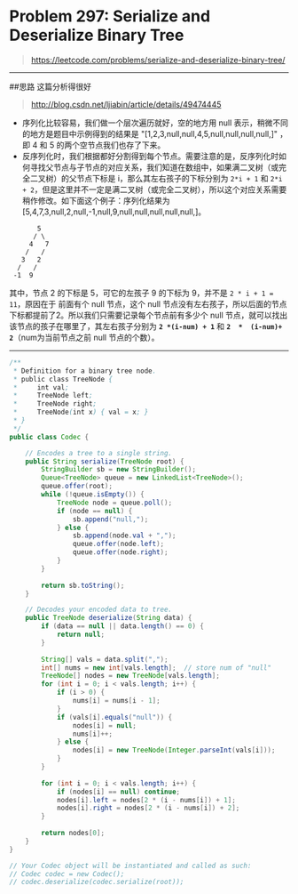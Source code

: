 # Problem 297: Serialize and Deserialize Binary Tree

> https://leetcode.com/problems/serialize-and-deserialize-binary-tree/

---------
##思路
这篇分析得很好
> http://blog.csdn.net/ljiabin/article/details/49474445

* 序列化比较容易，我们做一个层次遍历就好，空的地方用 null 表示，稍微不同的地方是题目中示例得到的结果是 "[1,2,3,null,null,4,5,null,null,null,null,]" ，即 4 和 5 的两个空节点我们也存了下来。
* 反序列化时，我们根据都好分割得到每个节点。需要注意的是，反序列化时如何寻找父节点与子节点的对应关系，我们知道在数组中，如果满二叉树（或完全二叉树）的父节点下标是 i，那么其左右孩子的下标分别为 `2*i + 1` 和 `2*i + 2`，但是这里并不一定是满二叉树（或完全二叉树），所以这个对应关系需要稍作修改。如下面这个例子：序列化结果为[5,4,7,3,null,2,null,-1,null,9,null,null,null,null,null,]。
```
       5
      / \
     4   7
    /   /
   3   2
  /   /
 -1  9
```
其中，节点 2 的下标是 5，可它的左孩子 9 的下标为 9，并不是 `2 * i + 1 = 11`，原因在于 前面有个 null 节点，这个 null 节点没有左右孩子，所以后面的节点下标都提前了2。所以我们只需要记录每个节点前有多少个 null 节点，就可以找出该节点的孩子在哪里了，其左右孩子分别为 **`2 *(i-num) + 1`** 和 **`2  *  (i-num)+ 2`**（num为当前节点之前 null 节点的个数）。

----------



```java
/**
 * Definition for a binary tree node.
 * public class TreeNode {
 *     int val;
 *     TreeNode left;
 *     TreeNode right;
 *     TreeNode(int x) { val = x; }
 * }
 */
public class Codec {

    // Encodes a tree to a single string.
    public String serialize(TreeNode root) {
        StringBuilder sb = new StringBuilder();
        Queue<TreeNode> queue = new LinkedList<TreeNode>();
        queue.offer(root);
        while (!queue.isEmpty()) {
            TreeNode node = queue.poll();
            if (node == null) {
                sb.append("null,");
            } else {
                sb.append(node.val + ",");
                queue.offer(node.left);
                queue.offer(node.right);
            }
        }
        
        return sb.toString();
    }

    // Decodes your encoded data to tree.
    public TreeNode deserialize(String data) {
        if (data == null || data.length() == 0) {
            return null;
        }
        
        String[] vals = data.split(",");
        int[] nums = new int[vals.length];  // store num of "null"
        TreeNode[] nodes = new TreeNode[vals.length];
        for (int i = 0; i < vals.length; i++) {
            if (i > 0) {
                nums[i] = nums[i - 1];
            }
            if (vals[i].equals("null")) {
                nodes[i] = null;
                nums[i]++;
            } else {
                nodes[i] = new TreeNode(Integer.parseInt(vals[i]));
            }
        }
        
        for (int i = 0; i < vals.length; i++) {
            if (nodes[i] == null) continue;
            nodes[i].left = nodes[2 * (i - nums[i]) + 1];
            nodes[i].right = nodes[2 * (i - nums[i]) + 2];
        }
        
        return nodes[0];
    }
}

// Your Codec object will be instantiated and called as such:
// Codec codec = new Codec();
// codec.deserialize(codec.serialize(root));


```

